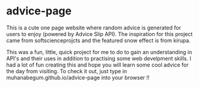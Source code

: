 # advice-page

This is a cute one page website where random advice is generated for users to enjoy (powered by Advice Slip API). 
The inspiration for this project came from softscienceprojcts and the featured snow effect is from kirupa. 

This was a fun, little, quick project for me to do to gain an understanding in API's and their uses in addition to practising some web develpment skills. 
I had a lot of fun creating this and hope you will learn some cool advice for the day from visiting. 
To check it out, just type in muhanabegum.github.io/advice-page into your browser !! 

